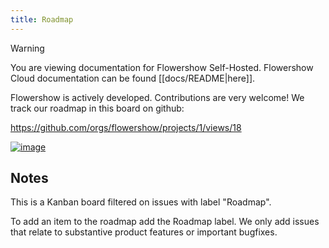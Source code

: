 ```yaml
---
title: Roadmap
---
```

> [!warning]
> You are viewing documentation for Flowershow Self-Hosted. Flowershow Cloud documentation can be found [[docs/README|here]].

Flowershow is actively developed. Contributions are very welcome! We track our roadmap in this board on github:

https://github.com/orgs/flowershow/projects/1/views/18

[![image](https://github.com/user-attachments/assets/62f7a912-cba3-4b01-93b0-c2edb9e96be4)](https://github.com/orgs/flowershow/projects/1/views/18)

## Notes

This is a Kanban board filtered on issues with label "Roadmap".

To add an item to the roadmap add the Roadmap label. We only add issues that relate to substantive product features or important bugfixes.
